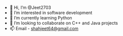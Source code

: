 - 👋 Hi, I’m @Jeet2703
- 👀 I’m interested in software development
- 🌱 I’m currently learning Python
- 💞️ I’m looking to collaborate on C++ and Java projects
- 📫 Email - shahjeet64@gmail.com

<!---
Jeet2703/Jeet2703 is a ✨ special ✨ repository because its `README.md` (this file) appears on your GitHub profile.
You can click the Preview link to take a look at your changes.
--->
